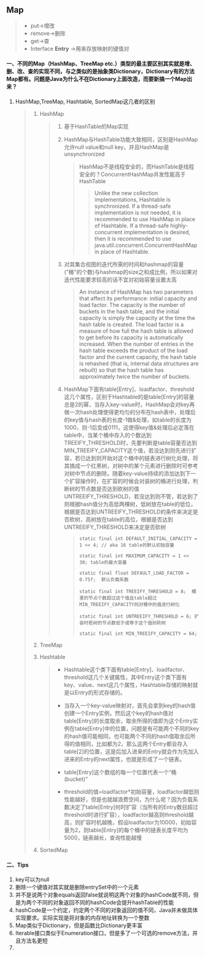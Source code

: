 ## Map

> * put->增改
> * remove->删除
> * get->查
> * Interface **Entry** ->用来存放映射的键值对



#### 一、不同的Map（HashMap、TreeMap etc.）类型的最主要区别其实就是增、删、改、查的实现不同，与之类似的是抽象类Dictionary，Dictionary有的方法Map都有。问题是Java为什么不在Dictionary上面改造，而要新搞一个Map出来？

1. HashMap,TreeMap, Hashtable, SortedMap这几者的区别

   > 1. HashMap
   >
   >    > 1. 基于HashTable的Map实现
   >    >
   >    > 2. HashMap与HashTable功能大致相同，区别是HashMap允许null value和null key，并且HashMap是unsynchronized
   >    >
   >    >    > HashMap不是线程安全的，而HashTable是线程安全的？ConcurrentHashMap并发性能高于HashTable
   >    >    >
   >    >    > > Unlike the new collection implementations, Hashtable is synchronized. If a thread-safe implementation is not needed, it is recommended to use HashMap in place of Hashtable. If a thread-safe highly-concurrent implementation is desired, then it is recommended to use java.util.concurrent.ConcurrentHashMap in place of Hashtable.
   >    >
   >    > 3. 对其集合视图的迭代所需的时间和hashmap的容量("桶"的个数)与hashmap的size之和成比例，所以如果对迭代性能要求较高的话不宜对初始容量设置太高
   >    >
   >    >    > An instance of HashMap has two parameters that affect its performance: initial capacity and load factor. The capacity is the number of buckets in the hash table, and the initial capacity is simply the capacity at the time the hash table is created. The load factor is a measure of how full the hash table is allowed to get before its capacity is automatically increased. When the number of entries in the hash table exceeds the product of the load factor and the current capacity, the hash table is rehashed (that is, internal data structures are rebuilt) so that the hash table has approximately twice the number of buckets.
   >    >    
   >    > 4. HashMap下面有table[Entry]、loadfactor、threshold这几个属性，区别于Hashtable的是table[Entry]的容量总是2的幂，当存入key-value时，HashMap会对key再做一次hash处理使得更均匀的分布在hash表中，处理后的key值与hash表的长度-1做&处理，如table的长度为1000，则-1后变成0111，这使得key值&处理后必定落在table中，当某个桶中存入的个数达到TREEIFY_THRESHOLD时，先要判断是table容量否达到MIN_TREEIFY_CAPACITY这个值，若没达到则先进行扩容，若已达到则开始对这个桶中的链表进行树化处理，将其搞成一个红黑树，对树中的某个元素进行删除时可参考对树中节点的删除。随着key-value持续的添加达到下一个扩容操作时，在扩容的时候会对装树的桶进行处理，判断树的节点数是否达到砍树的值UNTREEIFY_THRESHOLD，若没达到则不管，若达到了则根据hash值分为高低两棵树，低树放在table的低位，根据是否达到UNTREEIFY_THRESHOLD的条件来决定是否砍树，高树放在table的高位，根据是否达到UNTREEIFY_THRESHOLD来决定是否砍树
   >    >
   >    >    > ```
   >    >    > static final int DEFAULT_INITIAL_CAPACITY = 1 << 4; // aka 16 table的默认初始容量
   >    >    > 
   >    >    > static final int MAXIMUM_CAPACITY = 1 << 30;	table的最大容量
   >    >    > 
   >    >    > static final float DEFAULT_LOAD_FACTOR = 0.75f;	默认负载系数
   >    >    > 
   >    >    > static final int TREEIFY_THRESHOLD = 8;	桶里的节点个数超过这个值且table超过MIN_TREEIFY_CAPACITY则对桶中的值进行树化
   >    >    > 
   >    >    > static final int UNTREEIFY_THRESHOLD = 6; 扩容时若树的节点数低于或等于这个值则砍树
   >    >    > 
   >    >    > static final int MIN_TREEIFY_CAPACITY = 64;
   >    >    > ```
   >
   > 2. TreeMap
   >
   > 3. Hashtable
   >
   >    > * Hashtable这个类下面有table[Entry]、loadfactor、threshold这几个关键属性，其中Entry这个类下面有key、value、next这几个属性，Hashtable存储的映射就是以Entry的形式存储的。
   >    >
   >    > * 当存入一个key-value映射对，首先会拿到key的hash值创建一个Entry实例，然后这个key的hash值对table[Entry]的长度取余，取余所得的值即为这个Entry实例在table[Entry]中的位置，问题是有可能两个不同的key的hash值可能相同，也可能两个不同的hash值取余后所得的值相同，比如都为2，那么这两个Entry都会存入table[2]的位置，这是后加入进来的Entry就会作为先加入进来的Entry的next属性，也就是形成了一个链表。
   >    > * table[Entry]这个数组的每一个位置代表一个“桶(bucket)”
   >    > * threshold的值=loadfactor*初始容量，loadfactor越低则性能越好，但是也就越浪费空间，为什么呢？因为负载系数决定了table[Entry]何时扩容（当所有的Entry数目超过threshold时进行扩容），loadfactor越高则threshold越高，则扩容时机越晚，假设loadfactor为10000，初始容量为2，则table[Entry]的每个桶中的链表长度平均为5000，链表越长，查询性能越慢
   >
   > 4. SortedMap

#### 二、Tips

1. key可以为null
2. 删除一个键值对其实就是删除entrySet中的一个元素
3. 并不是说两个对象equals返回false就说明这两个对象的hashCode就不同，但是为两个不同的对象返回不同的hashCode会提升hashTable的性能
4. hashCode是一个约定，约定两个不同的对象返回的值不同，Java并未做具体实现要求。实际实现是将对象的内存地址转换为一个整数
5. Map类似于Dictionary，但是函数比Dictionary更丰富
6. Iterable接口类似于Enumeration接口，但是多了一个可选的remove方法，并且方法名更短
7. 

